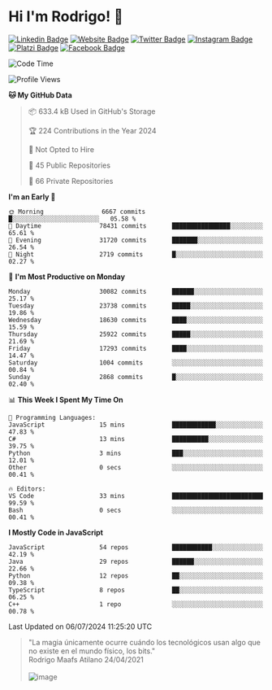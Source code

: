 # Hi I'm Rodrigo! 👋
[![Linkedin Badge](https://img.shields.io/badge/-rmaafs-blue?style=flat&logo=Linkedin&logoColor=white&link=https://www.linkedin.com/in/rmaafs/)](https://www.linkedin.com/in/rmaafs/)
[![Website Badge](https://img.shields.io/badge/-rmaafs.com-0a192f?style=flat&logo=Google-Chrome&logoColor=white&link=https://rmaafs.com)](https://rmaafs.com)
[![Twitter Badge](https://img.shields.io/badge/-@royendero-1ca0f1?style=flat&labelColor=1ca0f1&logo=twitter&logoColor=white&link=https://twitter.com/royendero)](https://twitter.com/royendero)
[![Instagram Badge](https://img.shields.io/badge/-@rmaafs-purple?style=flat&logo=instagram&logoColor=white&link=https://instagram.com/rmaafs/)](https://instagram.com/rmaafs)
[![Platzi Badge](https://img.shields.io/badge/-rmaafs-203845?style=flat&logo=Platzi&logoColor=98CA3F&link=https://platzi.com/p/rmaafs/)](https://platzi.com/p/rmaafs/)
[![Facebook Badge](https://img.shields.io/badge/-rmaafs-046CE4?style=flat&logo=Facebook&logoColor=white&link=https://www.facebook.com/rmaafs/)](https://www.facebook.com/rmaafs/)

<!--START_SECTION:waka-->
![Code Time](http://img.shields.io/badge/Code%20Time-2%2C968%20hrs%2021%20mins-blue)

![Profile Views](http://img.shields.io/badge/Profile%20Views-0-blue)

**🐱 My GitHub Data** 

> 📦 633.4 kB Used in GitHub's Storage 
 > 
> 🏆 224 Contributions in the Year 2024
 > 
> 🚫 Not Opted to Hire
 > 
> 📜 45 Public Repositories 
 > 
> 🔑 66 Private Repositories 
 > 
**I'm an Early 🐤** 

```text
🌞 Morning                6667 commits        █░░░░░░░░░░░░░░░░░░░░░░░░   05.58 % 
🌆 Daytime                78431 commits       ████████████████░░░░░░░░░   65.61 % 
🌃 Evening                31720 commits       ███████░░░░░░░░░░░░░░░░░░   26.54 % 
🌙 Night                  2719 commits        █░░░░░░░░░░░░░░░░░░░░░░░░   02.27 % 
```
📅 **I'm Most Productive on Monday** 

```text
Monday                   30082 commits       ██████░░░░░░░░░░░░░░░░░░░   25.17 % 
Tuesday                  23738 commits       █████░░░░░░░░░░░░░░░░░░░░   19.86 % 
Wednesday                18630 commits       ████░░░░░░░░░░░░░░░░░░░░░   15.59 % 
Thursday                 25922 commits       █████░░░░░░░░░░░░░░░░░░░░   21.69 % 
Friday                   17293 commits       ████░░░░░░░░░░░░░░░░░░░░░   14.47 % 
Saturday                 1004 commits        ░░░░░░░░░░░░░░░░░░░░░░░░░   00.84 % 
Sunday                   2868 commits        █░░░░░░░░░░░░░░░░░░░░░░░░   02.40 % 
```


📊 **This Week I Spent My Time On** 

```text
💬 Programming Languages: 
JavaScript               15 mins             ████████████░░░░░░░░░░░░░   47.83 % 
C#                       13 mins             ██████████░░░░░░░░░░░░░░░   39.75 % 
Python                   3 mins              ███░░░░░░░░░░░░░░░░░░░░░░   12.01 % 
Other                    0 secs              ░░░░░░░░░░░░░░░░░░░░░░░░░   00.41 % 

🔥 Editors: 
VS Code                  33 mins             █████████████████████████   99.59 % 
Bash                     0 secs              ░░░░░░░░░░░░░░░░░░░░░░░░░   00.41 % 
```

**I Mostly Code in JavaScript** 

```text
JavaScript               54 repos            ███████████░░░░░░░░░░░░░░   42.19 % 
Java                     29 repos            ██████░░░░░░░░░░░░░░░░░░░   22.66 % 
Python                   12 repos            ██░░░░░░░░░░░░░░░░░░░░░░░   09.38 % 
TypeScript               8 repos             ██░░░░░░░░░░░░░░░░░░░░░░░   06.25 % 
C++                      1 repo              ░░░░░░░░░░░░░░░░░░░░░░░░░   00.78 % 
```




 Last Updated on 06/07/2024 11:25:20 UTC
<!--END_SECTION:waka-->

> "La magia únicamente ocurre cuándo los tecnológicos usan algo que no existe en el mundo físico, los bits."<br>
>  Rodrigo Maafs Atilano 24/04/2021
<br><br>
![image](https://user-images.githubusercontent.com/47652130/116024039-ff6eb680-a612-11eb-8b42-290c8922697e.png)

